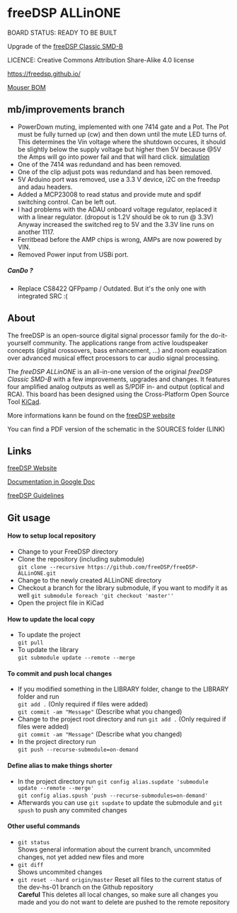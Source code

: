 # freeDSP ALLinONE
BOARD STATUS: READY TO BE BUILT

Upgrade of the [freeDSP Classic SMD-B](https://github.com/freeDSP/freeDSP-CLASSIC-SMD-B/blob/master/README.md)

LICENCE: Creative Commons Attribution Share-Alike 4.0 license

https://freedsp.github.io/

[Mouser BOM](https://www.mouser.com/ProjectManager/ProjectDetail.aspx?AccessID=5c5f7288d7)

## mb/improvements branch

 * PowerDown muting, implemented with one 7414 gate and a Pot. The Pot must be fully turned up (cw) and then down until the mute LED turns of. This determines the Vin voltage where the shutdown occures, it should be slightly below the supply voltage but higher then 5V because @5V the Amps will go into power fail and that will hard click. [simulation](https://www.falstad.com/circuit/circuitjs.html?ctz=CQAgjCAMB0l3BWEAmM0EE4DMGAcB2ZLMSANjABYxkQFTbbJaBTAWjDACgA3EV-XBXCkmrQbmFMmEElOgQpUdJwBKfcZPUZ6YEVHAppNavpgJOAB3W6UyIWJvJcErKc5hcr1lgTH89VmRCcH9TdHBoUnosaCxXJEh3Tz4fGm0+ILT6OSQ0KJAYuIZEjy9UkAo4DODKxTMI-ML4qE4Adz4wUJt2ExtE9sC7YQ6u7M4AcxH6XFFO+nSpTgBjKeH2UJn9ZDYJCmgMASxPQWQ8OiclOC4AJ1XWCgl1nWzweDg21bn1aVDE26eQgEvnZFLJ4MtViDVlhIEImNsxBV9lgHnhnARSMhThhLpAuJMATD7F8sMg6h9BkIoQCof1IZUOiZaRSvl9AsEvnTKWtyn0KbyAuUFpZqjRaqKKqQhK5FlYemKqvLJdK3ANMiB0uzjBcuerqI9eTr+b5wBdvCbORSsVSGeaaMyBuVqeVxYkyfgOvRXQUsF6QABbACuABdmJx3RK2WSJJQhEIAIL+iysAD0AFEAHLhyAehzPUTOJgPCogABqAEsAHYACmogQopYAlNnc4R4bbMUIOGKAwBDCwAHQAzkPAxYLAAbACew9Lw+DAHthwhSxTcI4hnnNH8+G2ULa90T9DN3gTD7Dd2SClfFgM99TSHR97K+I-6A+n0eZS1SnwEKFqQodJaSUXJImiWJmi5e9IEee8GUSOUgPfW1kIqKpv11IYj0JC8sKpYJuWZX97lJPhiztciJByBoIKKBIRSValuwKC9MONGh7keNliy5CgyMAsiuJaAY2X1O5eM4AATCVxXYDAFXhEApOYAAzXtAwnYNpNkzUwAUipgOUtSNK0lkTDk-TFJEjoDMsuzhQGfixU1ZznxaOUpSo19pRodiBi84SAWEt0czucSgt0IsQAABQXVpmGuAB5SsWxSE0gpw9IhAAK0DIdg2HXthwAC2YCcLES+clyHcZmEKodClXCNWH-FDRF8GNQiEct-X9ZgpPLXtQ2HCx4qqocpPiythxU0MlmDcsF1SlqrMMgJNgQCg4xAJKVGHBdVNG8brim1oZqHAAfY6EuuMc0uCijNlYbKQCHCd4puiax1m+rmAWpbUv+N93NagCENed4nOA1CBIQ9xMU9dDZi9TYaBU9TNODVgJwGgwFEufEkYeFH1rcf4bEsiyqiYBAofIsi0K1MnoKvFj+EEcATGgzn2YELs9BKfB7D3PnSBjAyIDp+BLgwKg3gV+AaBUZgh3LAre0rJYwzvcXNA5gXFha9U5OjAoTSECwq1IYcq2HVTrmYAahwsTgF0Ma99AAD3XPEaASeR9CQJAJFQIO-yEBACaQCh330EhaD86iGECLA3YqPyaCYH2SCZOQZBLBJzfj8ixW-JBvDLgpLgYoA)
 * One of the 7414 was redundand and has been removed.
 * One of the clip adjust pots was redundand and has been removed.
 * 5V Arduino port was removed, use a 3.3 V device, i2C on the freedsp and adau headers.
 * Added a MCP23008 to read status and provide mute and spdif switching control. Can be left out.
 * I had problems with the ADAU onboard voltage regulator, replaced it with a linear regulator. (dropout is 1.2V should be ok to run @ 3.3V) Anyway increased the switched reg to 5V and the 3.3V line runs on another 1117.
 * Ferritbead before the AMP chips is wrong, AMPs are now powered by VIN.
 * Removed Power input from USBi port.

##### CanDo ?

 * Replace CS8422 QFPpamp / Outdated. But it's the only one with integrated SRC :( 

## About

The freeDSP is an open-source digital signal processor family for the do-it-yourself community. The applications range from active loudspeaker concepts (digital crossovers, bass enhancement, ...) and room equalization over advanced musical effect processors to car audio signal processing. 

The _freeDSP ALLinONE_ is an all-in-one version of the original _freeDSP Classic SMD-B_ with a few improvements, upgrades and changes.
It features four amplified analog outputs as well as S/PDIF in- and output (optical and RCA).
This board has been designed using the Cross-Platform Open Source Tool [KiCad](http://kicad.org/).

More informations kann be found on the [freeDSP website](http://freedsp.cc)

You can find a PDF version of the schematic in the SOURCES folder (LINK)

## Links

[freeDSP Website](http://freedsp.cc)

[Documentation in Google Doc](https://docs.google.com/document/d/1258PKKEvrk1GpFIaAHhm8G6f0HHNBfSL8KVq2VGgUKc/edit?usp=sharing)

[freeDSP Guidelines](https://github.com/freeDSP/WIKI-AND-GENERAL-TOPICS/wiki/freeDSP-Guidelines)



## Git usage

#### How to setup local repository
- Change to your FreeDSP directory
- Clone the repository (including submodule)  
 `git clone --recursive https://github.com/freeDSP/freeDSP-ALLinONE.git` 
- Change to the newly created ALLinONE directory
- Checkout a branch for the library submodule, if you want to modify it as well
  `git submodule foreach 'git checkout 'master''`
- Open the project file in KiCad

#### How to update the local copy
- To update the project  
  `git pull`
- To update the library  
  `git submodule update --remote --merge`

#### To commit and push local changes
- If you modified something in the LIBRARY folder, change to the LIBRARY folder and run  
  `git add .` (Only required if files were added)  
  `git commit -am "Message"`  (Describe what you changed)  
- Change to the project root directory and run
  `git add .` (Only required if files were added)  
  `git commit -am "Message"`  (Describe what you changed)    
- In the project directory run  
  `git push --recurse-submodule=on-demand`  

#### Define alias to make things shorter
- In the project directory run
  `git config alias.supdate 'submodule update --remote --merge'`  
  `git config alias.spush 'push --recurse-submodules=on-demand'`  
- Afterwards you can use `git supdate` to update the submodule and `git spush` to push any commited changes  

#### Other useful commands
- `git status`  
  Shows general information about the current branch, uncommited changes, not yet added new files and more
- `git diff`  
  Shows uncommited changes
- `git reset --hard origin/master`
  Reset all files to the current status of the dev-hs-01 branch on the Github repository  
  **Careful** This deletes all local changes, so make sure all changes you made and you do not want to delete are pushed to the remote repository
